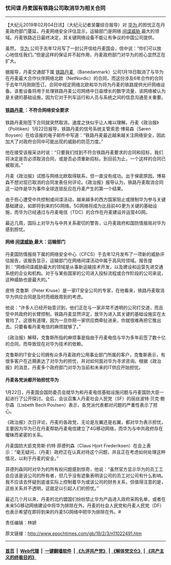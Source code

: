 ### 忧间谍 丹麦国有铁路公司取消华为相关合同
------------------------

<p>
 【大纪元2019年02月04日讯】（大纪元记者吴馨综合报导）对
 <a href="http://www.epochtimes.com/gb/tag/%E5%8D%8E%E4%B8%BA.html">
  华为
 </a>
 的担忧正在丹麦政府部门蔓延，丹麦网络安全评估显示，运输部门是网络
 <a href="http://www.epochtimes.com/gb/tag/%E9%97%B4%E8%B0%8D%E5%A8%81%E8%83%81.html">
  间谍威胁
 </a>
 最大的领域。丹麦铁路近日最终决定，其关键网络设备不能让有争议的中国公司提供。
</p>
<p>
 虽然，
 <a href="http://www.epochtimes.com/gb/tag/%E5%8D%8E%E4%B8%BA.html">
  华为
 </a>
 公司于去年12月写了一封公开信给丹麦国会，信中说：“你们可以放心地信任我们。”但是这样的保证并不起作用，丹麦政府部门对华为的担心显然正在扩大。
</p>
<p>
 据报导，丹麦交通部下属
 <a href="http://www.epochtimes.com/gb/tag/%E9%93%81%E8%B7%AF%E4%B8%B9%E9%BA%A6.html">
  铁路丹麦
 </a>
 （Banedanmark）公司1月18日取消了与华为在丹麦最大合作伙伴网络北欧（NetNordic）的合同，而这份涉及6年合作的合同于去年11月刚刚签订。合同中规定网络北欧和华为将为丹麦的铁路提供光纤网络设备。该套设备将用于处理铁路丹麦公司网络中日益增长的数字流量，该网络被认为是关键的基础设施，因为它对于列车运行和人员与系统之间的信息沟通至关重要。
</p>
<h4>
 <a href="http://www.epochtimes.com/gb/tag/%E9%93%81%E8%B7%AF%E4%B8%B9%E9%BA%A6.html">
  铁路丹麦
 </a>
 ：不符合网络安全要求
</h4>
<p>
 铁路丹麦刚签下合同就突然取消，速度之快似乎让人难以理解。丹麦《政治报》（Politiken）1月22日报导，铁路丹麦的信号系统主管索恩‧博易森（Søren Boysen）在给该报的电子邮件中写道：“铁路丹麦最近越来越关注网络安全，因此加大了对政府合同中可能出现的威胁的防范力度。”
</p>
<p>
 他在接受该报采访时说：“只要我们找到不符合铁路丹麦要求的合同和招标，我们将决定是否必须取消合同，或是否必须重新招标。到目前为止，一个这样的合同已被取消。”
</p>
<p>
 丹麦《政治报》试图与网络北欧取得联系，但一直没有成功。出于保密原因，博易森不想对现已取消的合同发表任何评论。《政治报》报导认为，铁路丹麦取消合同这一动作是华为事件全球连锁反应在丹麦产生的第一个结果。
</p>
<p>
 由于担心遭受中共控制或间谍活动，越来越多的西方国家阻止或限制华为参与关键基础建设，如即将到来的5G网络。5G网络将成为比目前4G更为关键的基础设施，而华为已经通过与丹麦电信（TDC）的合作在丹麦建设并运营4G网。
</p>
<p>
 最近几周，国际上对华为与中共关系密切的警告，让丹麦政府和国防情报局对华为感到担忧。
</p>
<h4>
 网络
 <a href="http://www.epochtimes.com/gb/tag/%E9%97%B4%E8%B0%8D%E5%A8%81%E8%83%81.html">
  间谍威胁
 </a>
 最大：运输部门
</h4>
<p>
 丹麦国防情报局下属的网络安全中心（CFCS）于去年12月发布了一项新的威胁评估报告，该报告显示，运输部门在网络间谍活动中属于高风险领域。报告提到：“网络间谍威胁最大的领域是从事新运输技术开发，以及建设和运营先进交通系统的企业和机构。对于与某些国家的公司进入投标流程或合作阶段的公司来说，这种威胁也是最大的。”
</p>
<p>
 皮特·克鲁斯（Peter Kruse）是一家IT安全公司的专家，在他看来，铁路丹麦取消华为供应合同是及时而细致周到的考虑。
</p>
<p>
 他说：“许多人已经开始意识到，他们正在与一家非常不透明的公司打交道，而且受中共政府的长臂控制。铁路丹麦显然评定，放华为进入其关键的基础设施实在太冒险了。这很有道理，因为一旦你把一家供应商牵扯进来，你就很难再把它推出去。只要看看丹麦电信的麻烦就够了。”
</p>
<p>
 《政治报》解释，克鲁斯所指的麻烦事是指由于丹麦电信与华为多年前签了数十亿的合同，而导致现在对华为技术的依赖。
</p>
<p>
 克鲁斯的IT安全公司拥有众多丹麦政府公用事业部门所属的客户，克鲁斯表示，有很多客户在近期表达了对华为的担忧，并对如何面对华为寻求咨询。根据《政治报》的消息，丹麦多个政府部门对华为当前和未来的IT供应开始担忧。
</p>
<h4>
 丹麦各党派都开始担忧华为
</h4>
<p>
 1月22日，丹麦国会国防委员会就华为和丹麦电信基础设施问题与丹麦国防大臣一起进行了公开探讨。会后，会议召集人丹麦社会人民党（SF）的丽丝波特·贝克‧鲍尔森（Lisbeth Bech Poulsen）表示，各党派代表都对问题的严重性表示了担心。
</p>
<p>
 《政治报》次日评论，丹麦的各政党，无论是左翼还是右翼，都对华为表示担忧，主要因为华为已在丹麦帮助丹麦电信建立了4G移动网络，而华为与中共政府存在暧昧而紧密的关系。
</p>
<p>
 丹麦国防大臣克劳斯‧约特‧菲德列森（Claus Hjort Frederiksen）在会上表示：“毫无疑问，（丹麦）政府正在认真对待这个问题，并且正在考虑如何处理这种情况，以利于丹麦的安全。”
</p>
<p>
 菲德列森同时对华为的所有权问题感到惊奇，他说：“虽然官方显示华为的员工工会应该是该公司的所有者，但几乎没有迹象表明该公司的员工对公司有什么影响。我不应该去怀疑到底谁实际上控制着华为或该公司的财务关系，但值得注意的是，这些关系并不透明，这就足以引起人们的担忧。”
</p>
<p>
 最近几个月以来，丹麦的北约盟国们纷纷禁止华为产品进入政府采购名单，或者在未来5G移动网络建设中将华为排除在外。丹麦的社会人民党和丹麦人民党（DF）也表示希望在即将到来的丹麦5G网络中把华为排除在外。#
</p>
<p>
 责任编辑：林妍
</p>

原文链接：http://www.epochtimes.com/gb/19/2/3/n11022491.htm


------------------------
#### [首页](https://github.com/gfw-breaker/banned-news/blob/master/README.md) &nbsp;|&nbsp; [Web代理](https://github.com/labour-camp/helloworld) &nbsp;|&nbsp; [一键翻墙软件](https://github.com/gfw-breaker/nogfw/blob/master/README.md) &nbsp;| [《九评共产党》](https://github.com/gfw-breaker/9ping.md/blob/master/README.md#九评之一评共产党是什么) | [《解体党文化》](https://github.com/gfw-breaker/jtdwh.md/blob/master/README.md) | [《共产主义的终极目的》](https://github.com/gfw-breaker/gczydzjmd.md/blob/master/README.md)

